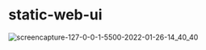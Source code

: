 # static-web-ui
![screencapture-127-0-0-1-5500-2022-01-26-14_40_40](https://user-images.githubusercontent.com/94356975/151137218-6d664739-22c3-4195-8601-45527d48d0e6.png)
